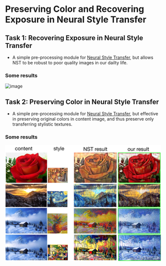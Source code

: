 # Preserving Color and Recovering Exposure in Neural Style Transfer

## Task 1: Recovering Exposure in Neural Style Transfer

* A simple pre-processing module for [Neural Style Transfer](http://openaccess.thecvf.com/content_cvpr_2016/html/Gatys_Image_Style_Transfer_CVPR_2016_paper.html), but allows NST to be robust to poor quality images in our dailty life.

### Some results
![image](https://github.com/jia-yi-chen/Preserving-Color-and-Recovering-Exposure-in-Neural-Style-Transfer/blob/master/figures/1.jpg)

## Task 2: Preserving Color in Neural Style Transfer

* A simple pre-processing module for [Neural Style Transfer](http://openaccess.thecvf.com/content_cvpr_2016/html/Gatys_Image_Style_Transfer_CVPR_2016_paper.html), but effective in preserving original colors in content image, and thus preserve only transferring stylistic textures.

### Some results
![image](https://github.com/jia-yi-chen/Preserving-Color-and-Recovering-Exposure-in-Neural-Style-Transfer/blob/master/figures/2.jpg)